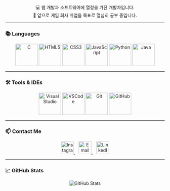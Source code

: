 
<!-- 자기소개 -->
<p align="center">
  💻 웹 개발과 소프트웨어에 열정을 가진 개발자입니다.<br/>
  🎯 앞으로 게임 회사 취업을 목표로 열심히 공부 중입니다.
</p>

---

### 📚 Languages
<p align="center" style="margin-top: 10px;">
  <!-- 사용자가 보내준 아이콘 (크기 70x70 통일) -->
  <img src="https://cdn.jsdelivr.net/gh/devicons/devicon@latest/icons/c/c-original.svg" width="70" height="70" alt="C" />
  <img src="https://cdn.jsdelivr.net/gh/devicons/devicon@latest/icons/html5/html5-original.svg" width="70" height="70" alt="HTML5" />
  <img src="https://cdn.jsdelivr.net/gh/devicons/devicon@latest/icons/css3/css3-original.svg" width="70" height="70" alt="CSS3" />
  <img src="https://cdn.jsdelivr.net/gh/devicons/devicon@latest/icons/javascript/javascript-original.svg" width="70" height="70" alt="JavaScript" />
  <!-- 제가 추가로 추천하는 언어 아이콘 -->
  <img src="https://cdn.jsdelivr.net/gh/devicons/devicon@latest/icons/python/python-original.svg" width="70" height="70" alt="Python" />
  <img src="https://cdn.jsdelivr.net/gh/devicons/devicon@latest/icons/java/java-original.svg" width="70" height="70" alt="Java" />
</p>

---

### 🛠️ Tools & IDEs
<p align="center" style="margin-top: 10px;">
  <!-- 주신 도구 아이콘 + 추가 -->
  <img src="https://cdn.jsdelivr.net/gh/devicons/devicon@latest/icons/visualstudio/visualstudio-original.svg" width="70" height="70" alt="Visual Studio" />
  <img src="https://cdn.jsdelivr.net/gh/devicons/devicon@latest/icons/vscode/vscode-original.svg" width="70" height="70" alt="VSCode" />
  <img src="https://cdn.jsdelivr.net/gh/devicons/devicon@latest/icons/git/git-original.svg" width="70" height="70" alt="Git" />
  <img src="https://cdn.jsdelivr.net/gh/devicons/devicon@latest/icons/github/github-original.svg" width="70" height="70" alt="GitHub" />
</p>

---

### 📫 Contact Me
<p align="center">
  <a href="https://instagram.com/your_instagram_id" target="_blank">
    <img src="https://cdn.jsdelivr.net/npm/simple-icons@v9/icons/instagram.svg" alt="Instagram" width="40" height="40" />
  </a>
  &nbsp;&nbsp;
  <a href="mailto:your.email@example.com">
    <img src="https://cdn.jsdelivr.net/npm/simple-icons@v9/icons/maildotru.svg" alt="Email" width="40" height="40" />
  </a>
  &nbsp;&nbsp;
  <a href="https://linkedin.com/in/your_linkedin" target="_blank">
    <img src="https://cdn.jsdelivr.net/npm/simple-icons@v9/icons/linkedin.svg" alt="LinkedIn" width="40" height="40" />
  </a>
</p>

---

### 📈 GitHub Stats
<p align="center">
  <img src="https://github-readme-stats.vercel.app/api?username=your-github-username&show_icons=true&theme=radical" alt="GitHub Stats" />
</p>
